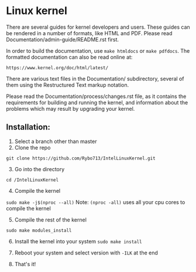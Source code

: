 Linux kernel
============

There are several guides for kernel developers and users. These guides can
be rendered in a number of formats, like HTML and PDF. Please read
Documentation/admin-guide/README.rst first.

In order to build the documentation, use ``make htmldocs`` or
``make pdfdocs``.  The formatted documentation can also be read online at:

    https://www.kernel.org/doc/html/latest/

There are various text files in the Documentation/ subdirectory,
several of them using the Restructured Text markup notation.

Please read the Documentation/process/changes.rst file, as it contains the
requirements for building and running the kernel, and information about
the problems which may result by upgrading your kernel.

## Installation:
1. Select a branch other than master
2. Clone the repo

`git clone https://github.com/Rybo713/IntelLinuxKernel.git`

3. Go into the directory 

`cd /IntelLinuxKernel`

4. Compile the kernel

`sudo make -j$(nproc --all)` Note: `(nproc -all)` uses all your cpu cores to compile the kernel

5. Compile the rest of the kernel

`sudo make modules_install`

6. Install the kernel into your system
`sudo make install`

7. Reboot your system and select version with `-ILK` at the end

8. That's it!
